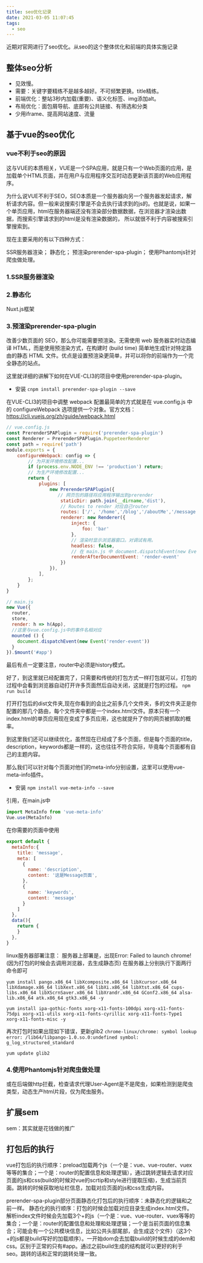 ```yaml
---
title: seo优化记录
date: 2021-03-05 11:07:45
tags: 
  - seo
---
```


近期对官网进行了seo优化。从seo的这个整体优化和前端的具体实施记录

<!-- more -->

## 整体seo分析

+ 见效慢。
+ 需要：关键字要精练不是越多越好。不可频繁更换。title精练。
+ 前端优化：整站3秒内加载(重要)、语义化标签、img添加alt。
+ 布局优化：面包屑导航、底部有公共链接、有筛选和分类
+ 少用iframe、提高网站速度、流量

## 基于vue的seo优化

### vue不利于seo的原因

这与VUE的本质相关，VUE是一个SPA应用，就是只有一个Web页面的应用，是加载单个HTML页面，并在用户与应用程序交互时动态更新该页面的Web应用程序。

为什么说VUE不利于SEO，SEO本质是一个服务器向另一个服务器发起请求，解析请求内容。但一般来说搜索引擎是不会去执行请求到的js的。也就是说，如果一个单页应用，html在服务器端还没有渲染部分数据数据，在浏览器才渲染出数据，而搜索引擎请求到的html是没有渲染数据的， 所以就很不利于内容被搜索引擎搜索到。

现在主要采用的有以下四种方式：

SSR服务器渲染；
静态化；
预渲染prerender-spa-plugin；
使用Phantomjs针对爬虫做处理。

### 1.SSR服务器渲染

### 2.静态化

Nuxt.js框架

### 3.预渲染prerender-spa-plugin

改善少数页面的 SEO，那么你可能需要预渲染。无需使用 web 服务器实时动态编译 HTML，而是使用预渲染方式，在构建时 (build time) 简单地生成针对特定路由的静态 HTML 文件。优点是设置预渲染更简单，并可以将你的前端作为一个完全静态的站点。

这里就详细的讲解下如何在VUE-CLI3的项目中使用prerender-spa-plugin。

+ 安装
`cnpm install prerender-spa-plugin --save`

在VUE-CLI3的项目中调整 webpack 配置最简单的方式就是在 vue.config.js 中的 configureWebpack 选项提供一个对象。官方文档：https://cli.vuejs.org/zh/guide/webpack.html

```js
// vue.config.js
const PrerenderSPAPlugin = require('prerender-spa-plugin')
const Renderer = PrerenderSPAPlugin.PuppeteerRenderer
const path = require('path')
module.exports = {
    configureWebpack: config => {
        // 为开发环境修改配置...
        if (process.env.NODE_ENV !== 'production') return;
        // 为生产环境修改配置...
        return {
            plugins: [
                new PrerenderSPAPlugin({
                   // 网页包的路径将应用程序输出到prerender
                    staticDir: path.join(__dirname,'dist'),
                    // Routes to render 对应自己router
                    routes: ['/', '/home','/blog','/aboutMe','/message'],
                    renderer: new Renderer({
                        inject: {
                            foo: 'bar'
                        },
                        // 渲染时显示浏览器窗口。对调试有用。
                        headless: false,
                        // 在 main.js 中 document.dispatchEvent(new Event('render-event'))，两者的事件名称要对应上。
                        renderAfterDocumentEvent: 'render-event'
                    })
                }),
            ],
        };
    }
}
```

```js
// main.js
new Vue({
  router,
  store,
  render: h => h(App),
  //这里与vue.config.js中的事件名相对应
  mounted () {
    document.dispatchEvent(new Event('render-event'))
  }
}).$mount('#app')
```

最后有点一定要注意，router中必须是history模式。

好了，到这里就已经配置完了，只需要和传统的打包方式一样打包就可以，打包的过程中会看到浏览器自动打开许多页面然后自动关闭，这就是打包的过程。
`npm run build`

打开打包后的dist文件夹,现在你看到的会比之前多几个文件夹，多的文件夹正是你配置的那几个路由，每个文件夹中都是一个index.html文件。原本只有一个index.html的单页应用现在变成了多页应用，这也就提升了你的网页被抓取的概率。

到这里我们还可以继续优化，虽然现在已经成了多个页面，但是每个页面的title，description，keywords都是一样的，这也往往不符合实际，毕竟每个页面都有自己的主题内容。

那么我们可以针对每个页面对他们的meta-info分别设置，这里可以使用vue-meta-info插件。

+ 安装
`npm install vue-meta-info --save`

引用，在main.js中

```js
import MetaInfo from 'vue-meta-info'
Vue.use(MetaInfo)
```

在你需要的页面中使用

```js
export default {
  metaInfo:{
    title: 'message',
    meta: [
      {
        name: 'description',
        content: '这是Message页面',
      },
      {
        name: 'keywords',
        content: 'message'
      }
    ]
  },
  data(){
    return {
    }
  },
}
```

linux服务器部署注意：
服务器上部署是，出现Error: Failed to launch chrome!(因为打包的时候会去调用浏览器，去生成静态页)
在服务器上分别执行下面两行命令即可

`yum install pango.x86_64 libXcomposite.x86_64 libXcursor.x86_64 libXdamage.x86_64 libXext.x86_64 libXi.x86_64 libXtst.x86_64 cups-libs.x86_64 libXScrnSaver.x86_64 libXrandr.x86_64 GConf2.x86_64 alsa-lib.x86_64 atk.x86_64 gtk3.x86_64 -y`

`yum install ipa-gothic-fonts xorg-x11-fonts-100dpi xorg-x11-fonts-75dpi xorg-x11-utils xorg-x11-fonts-cyrillic xorg-x11-fonts-Type1 xorg-x11-fonts-misc -y`

再次打包时如果出现如下错误，更新glib2
`chrome-linux/chrome: symbol lookup error: /lib64/libpango-1.0.so.0:undefined symbol: g_log_structured_standard`

`yum update glib2`

### 4.使用Phantomjs针对爬虫做处理

或在后端做http拦截，检查请求代理User-Agent是不是爬虫，如果检测到是爬虫类型，动态生产html片段，仅为爬虫服务。

## 扩展sem

sem：其实就是花钱做的推广

## 打包后的执行

vue打包后的执行顺序：preload加载两个js（一个是：vue、vue-router、vuex等等的集合；一个是：router的配置信息和处理逻辑），通过跳转逻辑去请求对应页面的js和css(build的时候对vue的scrtip和style进行提取压缩)，生成当前页面。跳转的时候获取地址栏信息，加载对应页面的js和css生成内容。

prerender-spa-plugin部分页面静态化打包后的执行顺序：未静态化的逻辑和之前一样。
静态化的执行顺序：打包的时候会加载对应目录生成index.html文件。解析index文件时候会先加载3个+的js（一个是：vue、vue-router、vuex等等的集合；一个是：router的配置信息和处理和处理逻辑；一个是当前页面的信息集合；可能会有一个公共模块信息，比如公共头部尾部，会生成这个文件）（这3个+的js都是build写好的加载顺序）。一开始dom会去加载build的时候生成的dem和css。区别于正常的只有#app。通过之前build生成的结构就可以更好的利于seo。跳转的话和正常的跳转处理一致。
